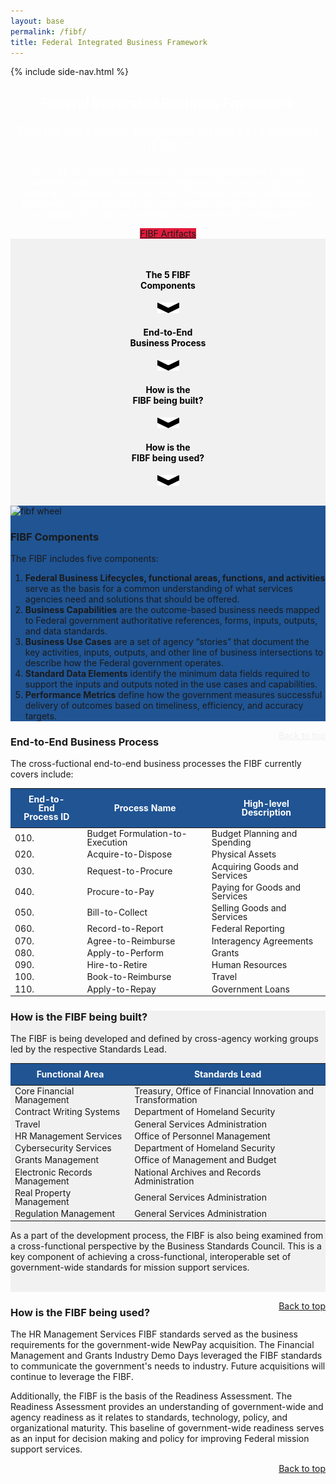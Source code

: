 ```yaml
---
layout: base
permalink: /fibf/
title: Federal Integrated Business Framework
---
```


<div class="usa-overlay"></div>
<div class="page-wrapper chiller-theme toggled">
  {% include side-nav.html %}
  <main class="page-content">
<section>
    <div class="usa-hero clearfix " style="background-image: url('{{ site.baseurl }}/assets/images/homepage-update-image-2.png');background-repeat:no-repeat">
        <div class="grid-container">
            <div class="usa-width-whole hero-content">
                <center>
                <h1 style="color:white">Federal Integrated Business Framework</h1>
                <p style="color:#ffffff;font-size:20px;">What is the Federal Integrated Business Framework (FIBF)?</p>
                <p style="color:white">The FIBF is a model that enables the Federal government to better coordinate and document common business needs across agencies, focusing on outcomes, data, and cross-functional end-to-end business processes. It is the essential first step towards standards that will drive economies of scale and leverage the government’s buying power. </p>
                <a class="usa-button usa-button-secondary " href="#" style="background-color:#e31c3d">FIBF Artifacts</a>
                </center>
            </div>
        </div>
    </div>
</section>
<section class="usa-section" style="background-color: #f1f1f1; padding-top:30px;padding-bottom:15px">
    <div class="grid-container">
        <div class="grid-row">
            <div class="tablet:grid-col ">
                <center> <a class="hvr-sink" href="#fibf-components" style="text-decoration:none;"><h4 style="color:black">The 5 FIBF<br>Components</h4>
                    <center><p><img src="../assets/images/project-icons/arrow-down.png" alt="The 5 FIBF Components" style="width:35px;"></p></center> </a></center>
            </div>
            <div class="tablet:grid-col border-x ">
                <center><a class=" hvr-sink" href="#end-to-end-business-table" style="text-decoration:none;"><h4 style="color:black">End-to-End<br>Business Process</h4>
                    <center><p><img  src="../assets/images/project-icons/arrow-down.png" alt="End-to-End Business Process" style="width:35px;"></p></center></a></center>
            </div>
            <div class="tablet:grid-col border-x  ">
            <center><a class="hvr-sink" class="grow " href="#fibf-table" style="text-decoration:none;"><h4 style="color:black">How is the<br>FIBF being built?</h4>
                <center><p><img  src="../assets/images/project-icons/arrow-down.png" alt="How is the FIBF being built" style="width:35px;"></p></center></a></center>
        </div>
            <div class="tablet:grid-col  ">
                <center><a class="hvr-sink" class="grow " href="#fibf-being-used" style="text-decoration:none;"><h4 style="color:black">How is the<br>FIBF being used?</h4>
                    <center><p><img  src="../assets/images/project-icons/arrow-down.png" alt="How is the FIBF being used" style="width:35px;"></p></center></a></center>
            </div>
        </div>
    </div>
</section>



<section class="usa-section usa-graphic_list " style="background-color: #205493;" id="fibf-components">
    <div class="grid-container">
        <div class="grid-row grid-gap">
            <div class="tablet:grid-col">
                <img src="{{site.baseurl}}/assets/images/fibf/fibf.plain.png" class="fibf-wheel" alt="fibf wheel">
            </div>
            <div class="tablet:grid-col text-base-lightest">
                <h3 >FIBF Components</h3>
                <p >The FIBF includes five components:</p>
                <ol >
                    <li><b>Federal Business Lifecycles, functional areas, functions, and activities</b> serve as the basis for a common understanding of what services agencies need and solutions that should be offered.</li>
                    <li><b>Business Capabilities</b> are the outcome-based business needs mapped to Federal government authoritative references, forms, inputs, outputs, and data standards.</li>
                    <li><b>Business Use Cases</b> are a set of agency “stories” that document the key activities, inputs, outputs, and other line of business intersections to describe how the Federal government operates.</li>
                    <li><b>Standard Data Elements</b>  identify the minimum data fields required to support the inputs and outputs noted in the use cases and capabilities.</li>
                    <li><b>Performance Metrics</b> define how the government measures successful delivery of outcomes based on timeliness, efficiency, and accuracy targets.</li>
                </ol>
                <p class="text-base-lightest"><a style="float: right;color: #f0f0f0; "  href="#top">Back to top</a></p>
            </div>

</div>
    </div>

</section>


<section class="usa-section usa-graphic_list" id="end-to-end-business-table">
    <div class="usa-grid">
        <div class="grid-container font-sans-sm">
            <h3 class="text-primary">End-to-End Business Process</h3>
            <p>The cross-fuctional end-to-end business processes the FIBF currently covers include:</p>
            <table class="usa-table " style="line-height: 1; width: 100%;" aria-label="End to End Process">
<!--                <caption>End to End Process</caption>-->
                <thead >
                <tr >
                    <th  scope="col">End-to-End <br>Process ID</th>
                    <th  scope="col">Process Name</th>
                    <th  scope="col">High-level Description</th>
                </tr>
                </thead>
                <tbody>
                <tr><td>010.</td><td>Budget Formulation-to-Execution</td><td>Budget Planning and Spending</td></tr>

  <tr><td>020.</td><td>Acquire-to-Dispose</td><td>Physical Assets</td></tr>

  <tr><td>030.</td><td>Request-to-Procure</td><td>Acquiring Goods and Services</td></tr>

 <tr><td>040.</td><td>Procure-to-Pay</td><td>Paying for Goods and Services</td></tr>

  <tr><td>050.</td><td>Bill-to-Collect</td><td>Selling Goods and Services</td></tr>

 <tr><td>060.</td><td>Record-to-Report</td><td>Federal Reporting</td></tr>

   <tr><td>070.</td><td>Agree-to-Reimburse</td><td>Interagency Agreements</td></tr>

   <tr><td>080.</td><td>Apply-to-Perform</td><td>Grants</td></tr>

   <tr><td>090.</td><td>Hire-to-Retire</td><td>Human Resources</td></tr>

 <tr><td>100.</td><td>Book-to-Reimburse</td><td>Travel</td></tr>

 <tr><td>110.</td><td>Apply-to-Repay</td><td>Government Loans</td></tr>
                </tbody>
            </table>
        </div>

  </div>

</section>

<section class="usa-section usa-graphic_list " style="background-color: #f1f1f1;" id="fibf-table">
    <div class="usa-grid">
        <div class="grid-container font-sans-sm">
            <h3 class="text-primary">How is the FIBF being built?</h3>
            <p>The FIBF is being developed and defined by cross-agency working groups led by the respective Standards Lead.</p>
            <table class="usa-table " style="line-height: 1; width: 100%;" aria-label="Standards Lead">
<!--                <caption>Standards Lead</caption>-->
                <thead>
                <tr>
                    <th scope="col">Functional Area</th>
                    <th scope="col">Standards Lead</th>
                </tr>
                </thead>
                <tbody>
                <tr><td>Core Financial Management</td><td>Treasury, Office of Financial Innovation and Transformation</td></tr>

 <tr><td>Contract Writing Systems</td><td>Department of Homeland Security</td></tr>

 <tr><td>Travel</td><td>General Services Administration</td></tr>

<tr><td>HR Management Services</td><td>Office of Personnel Management</td></tr>

 <tr><td>Cybersecurity Services</td><td>Department of Homeland Security</td></tr>

  <tr><td>Grants Management</td><td>Office of Management and Budget</td></tr>

 <tr><td>Electronic Records Management</td><td>National Archives and Records Administration</td></tr>

 <tr><td>Real Property Management</td><td>General Services Administration</td></tr>

<tr><td>Regulation Management</td><td>General Services Administration</td></tr>
                </tbody>
            </table>


 <p>As a part of the development process, the FIBF is also being examined from a cross-functional perspective by the Business Standards Council. This is a key component of achieving a cross-functional, interoperable set of government-wide standards for mission support services.</p> <br>

 </div>
        <p ><a class="text-primary" style="float: right; "  href="#top">Back to top</a></p>
    </div>

</section>


<section class="usa-section usa-graphic_list" id="fibf-being-used">
    <div class="usa-grid">
        <div class="grid-container font-sans-sm">
            <h3 class="text-primary">How is the FIBF being used?</h3>
            <p>The HR Management Services FIBF standards served as the business requirements for the government-wide NewPay acquisition. The Financial Management and Grants Industry Demo Days leveraged the FIBF standards to communicate the government's needs to industry. Future acquisitions will continue to leverage the FIBF.</p>
            <p>Additionally, the FIBF is the basis of the Readiness Assessment. The Readiness Assessment provides an understanding of government-wide and agency readiness as it relates to standards, technology, policy, and organizational maturity. This baseline of government-wide readiness serves as an input for decision making and policy for improving Federal mission support services.</p>
        </div>
        <p ><a class="text-primary" style="float: right; "  href="#top">Back to top</a></p>
    </div>
</section>
</main>
</div>


<style>
    .usa-table thead th, .usa-prose > table thead th, .usa-table thead td, .usa-prose > table thead td {
    background-color: #205493;
    color: white;
    padding: 10px 20px;
}
</style>